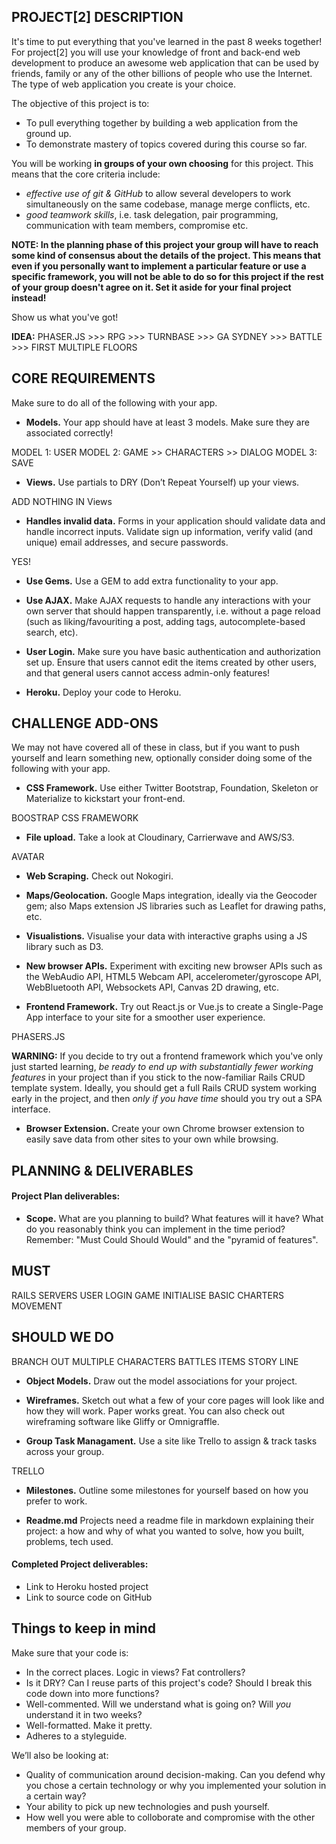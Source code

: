## PROJECT[2] DESCRIPTION

It's time to put everything that you've learned in the past 8 weeks together! For
project[2] you will use your knowledge of front and back-end web
development to produce an awesome web application that can be used by friends,
family or any of the other billions of people who use the Internet. The type of
web application you create is your choice.

The objective of this project is to:

* To pull everything together by building a web application from the ground up.
* To demonstrate mastery of topics covered during this course so far.

You will be working **in groups of your own choosing** for this project. This means that the core criteria include:


* _effective use of git & GitHub_ to allow several developers to work simultaneously on the same codebase, manage merge conflicts, etc.
* _good teamwork skills_, i.e. task delegation, pair programming, communication with team members, compromise etc.

**NOTE: In the planning phase of this project your group will have to reach some kind of consensus about the details of the project. This means that even if you personally want to implement a particular feature or use a specific framework, you will not be able to do so for this project if the rest of your group doesn't agree on it.
Set it aside for your final project instead!**

Show us what you've got!

**IDEA:**
PHASER.JS >>> RPG >>> TURNBASE >>> GA SYDNEY >>> BATTLE >>> FIRST MULTIPLE FLOORS

## CORE REQUIREMENTS
Make sure to do all of the following with your app.

* **Models.** Your app should have at least 3 models. Make sure they are
associated correctly!

MODEL 1: USER
MODEL 2: GAME >> CHARACTERS >> DIALOG
MODEL 3: SAVE

* **Views.** Use partials to DRY (Don’t Repeat Yourself) up your views.

ADD NOTHING IN Views

* **Handles invalid data.** Forms in your application should validate data and handle incorrect inputs. Validate sign up information, verify valid (and unique) email addresses, and secure passwords.

YES!

* **Use Gems.** Use a GEM to add extra functionality to your app.



* **Use AJAX.** Make AJAX requests to handle any interactions with your own server that should happen transparently, i.e. without a page reload (such as liking/favouriting a post, adding tags, autocomplete-based search, etc).



* **User Login.** Make sure you have basic authentication and authorization set up. Ensure that users cannot edit the items created by other users, and that general users cannot access admin-only features!
* **Heroku.** Deploy your code to Heroku.

## CHALLENGE ADD-ONS
We may not have covered all of these in class, but if you want to push yourself
and learn something new, optionally consider doing some of the following with
your app.

* **CSS Framework.** Use either Twitter Bootstrap, Foundation, Skeleton or Materialize to kickstart your front-end.

BOOSTRAP CSS FRAMEWORK

* **File upload.** Take a look at Cloudinary, Carrierwave and AWS/S3.

AVATAR

* **Web Scraping.** Check out Nokogiri.



* **Maps/Geolocation.** Google Maps integration, ideally via the Geocoder gem; also Maps extension JS libraries such as Leaflet for drawing paths, etc.



* **Visualistions.** Visualise your data with interactive graphs using a JS library such as D3.
* **New browser APIs.** Experiment with exciting new browser APIs such as the WebAudio API, HTML5 Webcam API, accelerometer/gyroscope API, WebBluetooth API, Websockets API, Canvas 2D drawing, etc.


* **Frontend Framework.** Try out React.js or Vue.js to create a Single-Page App interface to your site for a smoother user experience.

PHASERS.JS

 **WARNING:** If you decide to try out a frontend framework which you've only just started learning, _be ready to end up with substantially fewer working features_ in your project than if you stick to the now-familiar Rails CRUD template system. Ideally, you should get a full Rails CRUD system working early in the project, and then _only if you have time_ should you try out a SPA interface.

* **Browser Extension.** Create your own Chrome browser extension to easily save data from other sites to your own while browsing.


## PLANNING & DELIVERABLES

#### Project Plan deliverables:

* **Scope.** What are you planning to build? What features will it have? What do
you reasonably think you can implement in the time period? Remember: "Must Could Should Would" and the "pyramid of features".

## **MUST**
RAILS SERVERS
USER LOGIN
GAME INITIALISE
BASIC CHARTERS MOVEMENT

## SHOULD WE DO
BRANCH OUT
MULTIPLE CHARACTERS
BATTLES
ITEMS
STORY LINE


* **Object Models.** Draw out the model associations for your project.



* **Wireframes.** Sketch out what a few of your core pages will look like and how they will work. Paper works great. You can also check out wireframing software like Gliffy or Omnigraffle.



* **Group Task Managament.** Use a site like Trello to assign & track tasks across your group.

TRELLO

* **Milestones.** Outline some milestones for yourself based on how you prefer to work.



* **Readme.md** Projects need a readme file in markdown explaining their project: a how and why of what you wanted to solve, how you built, problems, tech used.

####  Completed Project deliverables:

* Link to Heroku hosted project
* Link to source code on GitHub


## Things to keep in mind
Make sure that your code is:

* In the correct places. Logic in views? Fat controllers?
* Is it DRY? Can I reuse parts of this project's code? Should I break this code down into more functions?
* Well-commented. Will we understand what is going on? Will _you_ understand it in two weeks?
* Well-formatted. Make it pretty.
* Adheres to a styleguide.

We’ll also be looking at:

* Quality of communication around decision-making. Can you defend why you chose a certain technology or why you implemented your solution in a certain way?
* Your ability to pick up new technologies and push yourself.
* How well you were able to colloborate and compromise with the other members of your group.
